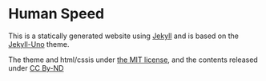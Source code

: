 

# Human Speed

This is a statically generated website using [Jekyll](https://jekyllrb.com/) and is based on the [Jekyll-Uno](https://github.com/joshgerdes/jekyll-uno) theme. 


The theme and html/cssis under [the MIT license](/LICENSE), and the contents released under [CC By-ND](https://creativecommons.org/licenses/by-nd/4.0/) 